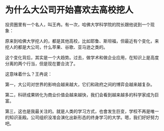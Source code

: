 # 为什么大公司开始喜欢去高校挖人

投资圈里有一个名人，叫王冉。有一次，哈佛大学科学院的院长跟他说到一个现象： 

原来到哈佛大学挖人的，都是其他高校，比如耶鲁、斯坦福，但最近有个变化，来挖人的都是大公司，什么苹果、谷歌、亚马逊之类的。 

这个变化背后，其实是一个大趋势。过去，做学术和做企业应用，在知识上是高度分离的两个行当，但是现在要合流了。 

这意味着什么？王冉说： 

第一，大公司对世界的影响会越来越大，它们和政府之间的博弈会越来越复杂。 

第二，科研成果转化为商业价值会越来越快，我们会看到越来越多的科学家成为巨富。 

第三，这也是我最关注的。就是人类的学习方式，也會发生巨变，学校不再是唯一的知识圣殿。公司组织没准会演化出新形态的终身学习的大学。嗯，我们好好努力吧。